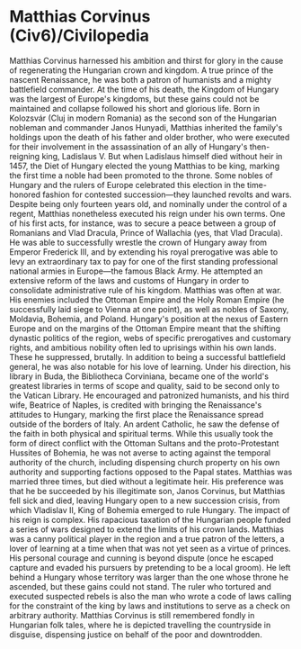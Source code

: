 # Matthias Corvinus (Civ6)/Civilopedia

Matthias Corvinus harnessed his ambition and thirst for glory in the cause of regenerating the Hungarian crown and kingdom. A true prince of the nascent Renaissance, he was both a patron of humanists and a mighty battlefield commander. At the time of his death, the Kingdom of Hungary was the largest of Europe's kingdoms, but these gains could not be maintained and collapse followed his short and glorious life.
Born in Kolozsvár (Cluj in modern Romania) as the second son of the Hungarian nobleman and commander Janos Hunyadi, Matthias inherited the family's holdings upon the death of his father and older brother, who were executed for their involvement in the assassination of an ally of Hungary's then-reigning king, Ladislaus V. But when Ladislaus himself died without heir in 1457, the Diet of Hungary elected the young Matthias to be king, marking the first time a noble had been promoted to the throne. Some nobles of Hungary and the rulers of Europe celebrated this election in the time-honored fashion for contested succession—they launched revolts and wars.
Despite being only fourteen years old, and nominally under the control of a regent, Matthias nonetheless executed his reign under his own terms. One of his first acts, for instance, was to secure a peace between a group of Romanians and Vlad Dracula, Prince of Wallachia (yes, that Vlad Dracula). He was able to successfully wrestle the crown of Hungary away from Emperor Frederick III, and by extending his royal prerogative was able to levy an extraordinary tax to pay for one of the first standing professional national armies in Europe—the famous Black Army. He attempted an extensive reform of the laws and customs of Hungary in order to consolidate administrative rule of his kingdom.
Matthias was often at war. His enemies included the Ottoman Empire and the Holy Roman Empire (he successfully laid siege to Vienna at one point), as well as nobles of Saxony, Moldavia, Bohemia, and Poland. Hungary's position at the nexus of Eastern Europe and on the margins of the Ottoman Empire meant that the shifting dynastic politics of the region, webs of specific prerogatives and customary rights, and ambitious nobility often led to uprisings within his own lands. These he suppressed, brutally.
In addition to being a successful battlefield general, he was also notable for his love of learning. Under his direction, his library in Buda, the Bibliotheca Corviniana, became one of the world's greatest libraries in terms of scope and quality, said to be second only to the Vatican Library. He encouraged and patronized humanists, and his third wife, Beatrice of Naples, is credited with bringing the Renaissance's attitudes to Hungary, marking the first place the Renaissance spread outside of the borders of Italy.
An ardent Catholic, he saw the defense of the faith in both physical and spiritual terms. While this usually took the form of direct conflict with the Ottoman Sultans and the proto-Protestant Hussites of Bohemia, he was not averse to acting against the temporal authority of the church, including dispensing church property on his own authority and supporting factions opposed to the Papal states.
Matthias was married three times, but died without a legitimate heir. His preference was that he be succeeded by his illegitimate son, Janos Corvinus, but Matthias fell sick and died, leaving Hungary open to a new succession crisis, from which Vladislav II, King of Bohemia emerged to rule Hungary.
The impact of his reign is complex. His rapacious taxation of the Hungarian people funded a series of wars designed to extend the limits of his crown lands. Matthias was a canny political player in the region and a true patron of the letters, a lover of learning at a time when that was not yet seen as a virtue of princes. His personal courage and cunning is beyond dispute (once he escaped capture and evaded his pursuers by pretending to be a local groom). He left behind a Hungary whose territory was larger than the one whose throne he ascended, but these gains could not stand. The ruler who tortured and executed suspected rebels is also the man who wrote a code of laws calling for the constraint of the king by laws and institutions to serve as a check on arbitrary authority.
Matthias Corvinus is still remembered fondly in Hungarian folk tales, where he is depicted travelling the countryside in disguise, dispensing justice on behalf of the poor and downtrodden.